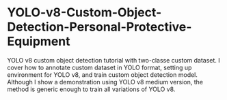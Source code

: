 # YOLO-v8-Custom-Object-Detection-Personal-Protective-Equipment
YOLO v8 custom object detection tutorial with two-classe custom dataset. I cover how to annotate custom dataset in YOLO format, setting up environment for YOLO v8, and train custom object detection model. Although I show a demonstration using YOLO v8 medium version, the method is generic enough to train all variations of YOLO v8.
